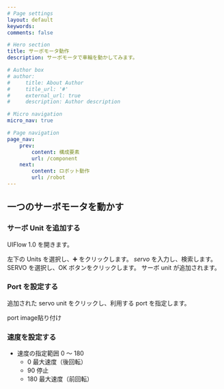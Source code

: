 ```yaml
---
# Page settings
layout: default
keywords:
comments: false

# Hero section
title: サーボモータ動作
description: サーボモータで車輪を動かしてみます。

# Author box
# author:
#     title: About Author
#     title_url: '#'
#     external_url: true
#     description: Author description

# Micro navigation
micro_nav: true

# Page navigation
page_nav:
    prev:
        content: 構成要素
        url: /component
    next:
        content: ロボット動作
        url: /robot
---
```


一つのサーボモータを動かす
-------------------------
### サーボ Unit を追加する
UIFlow 1.0 を開きます。

左下の Units を選択し、➕ をクリックします。
*servo* を入力し、検索します。
SERVO を選択し、OK ボタンをクリックします。
サーボ unit が追加されます。

### Port を設定する
追加された servo unit をクリックし、利用する port を指定します。

port image貼り付け

### 速度を設定する
- 速度の指定範囲    0 〜 180
    - 0     最大速度（後回転）
    - 90    停止 
    - 180   最大速度（前回転）



